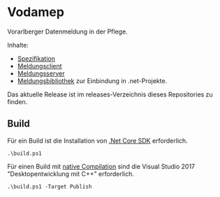 # Vodamep


Vorarlberger Datenmeldung in der Pflege.

Inhalte:
- [Spezifikation](./specifications/Readme.md)
- [Meldungsclient](./src/Vodamep.Client/Readme.md)
- [Meldungsserver](./src/Vodamep.Api/Readme.md)
- [Meldungsbibliothek](./src/Vodamep/Readme.md) zur Einbindung in .net-Projekte.


Das aktuelle Release ist im releases-Verzeichnis dieses Repositories zu finden.

## Build

Für ein Build ist die Installation von [.Net Core SDK](https://www.microsoft.com/net/download/windows) erforderlich.
```
.\build.ps1
```

Für einen Build mit [native Compilation](https://github.com/dotnet/corert/blob/master/Documentation/intro-to-corert.md) sind die Visual Studio 2017 "Desktopentwicklung mit C++" erforderlich.
```
.\build.ps1 -Target Publish
```